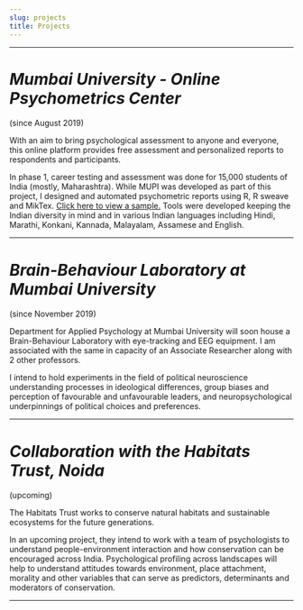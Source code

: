 ```yaml
---
slug: projects
title: Projects
---
```

----------------------------------------------------------------------------------------

# _Mumbai University - Online Psychometrics Center_ 
(since August 2019)

With an aim to bring psychological assessment to anyone and everyone, this online platform provides free assessment and personalized reports to respondents and participants. 

In phase 1, career testing and assessment was done for 15,000 students of India (mostly, Maharashtra). While MUPI was developed as part of this project, I designed and automated psychometric reports using R, R sweave and MikTex. [Click here to view a sample.](https://drive.google.com/file/d/1iVk_OhwtyDuQk2WRrywtsbgld0F5y9-K/view?usp=sharing) Tools were developed keeping the Indian diversity in mind and in various Indian languages including Hindi, Marathi, Konkani, Kannada, Malayalam, Assamese and English. 


----------------------------------------------------------------------------------------

# _Brain-Behaviour Laboratory at Mumbai University_ 
(since November 2019)

Department for Applied Psychology at Mumbai University will soon house a Brain-Behaviour Laboratory with eye-tracking and EEG equipment. I am associated with the same in capacity of an Associate Researcher along with 2 other professors. 

I intend to hold experiments in the field of political neuroscience understanding processes in ideological differences, group biases and perception of favourable and unfavourable leaders, and neuropsychological underpinnings of political choices and preferences.

-----------------------------------------------------------------------------------------


# _Collaboration with the Habitats Trust, Noida_ 
(upcoming)

The Habitats Trust works to conserve natural habitats and sustainable ecosystems for the future generations. 

In an upcoming project, they intend to work with a team of psychologists to understand people-environment interaction and how conservation can be encouraged across India. Psychological profiling across landscapes will help to understand attitudes towards environment, place attachment, morality and other variables that can serve as predictors, determinants and moderators of conservation.

----------------------------------------------------------------------------------------